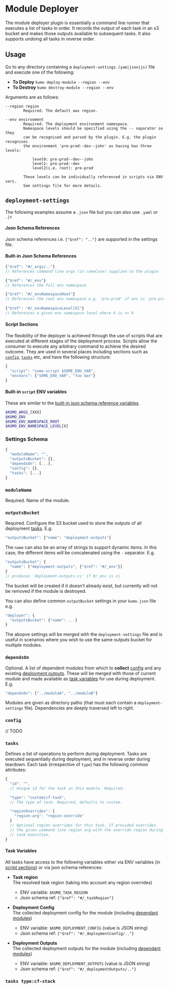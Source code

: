 
# Module Deployer

The module deployer plugin is essentially a command line runner that executes a list of tasks in order. 
It records the output of each task in an s3 bucket and makes those outputs available to subsequent tasks.
It also supports undoing all tasks in reverse order. 

## Usage

Go to any directory containing a `deployment-settings.(yam|json|js)` file and execute one of the following:
  
* **To Deploy** `kumo deploy-module --region --env`
* **To Destroy** `kumo destroy-module --region --env`

Arguments are as follows:

```
--region region
        Required. The default aws region.

--env environment
        Required. The deployment environment namespace.
        Namespace levels should be specified using the -- separator so they
        can be recognised and parsed by the plugin. E.g. the plugin recognises
        the environment 'pre-prod--dev--john' as having has three levels:
        
            level0: pre-prod--dev--john
            level1: pre-prod--dev
            level2(i.e. root): pre-prod
         
        These levels can be individually referenced in scripts via ENV vars.
        See settings file for more details.
```


## `deployment-settings`

The following examples assume a `.json` file but you can also use `.yaml` or `.js`

#### Json Schema References

Json schema references i.e. `{"$ref": ".."}` are supported in the settings file.

#### Built-in Json Schema References

```js
{"$ref": "#/_args/.."} 
// References command line args (in cameCase) supplied to the plugin

{"$ref": "#/_env"}
// References the full env namespace

{"$ref": "#/_envNamespaceRoot"}
// References the root env namespace e.g. 'pre-prod' if env is 'pre-prod--ci'
 
{"$ref": "#/_envNamespaceLevel[X]"}
// References a given env namespace level where X is >= 0
```

#### Script Sections

The flexibility of the deployer is achieved through the use of scripts that are executed
at different stages of the deployment process. Scripts allow the consumer to execute any arbitrary
command to achieve the desired outcome. They are used in several places including sections such as 
[`config`](#config), [`tasks`](#tasks) etc, and have the following structure:

```js
{
  "script": "some-script $SOME_ENV_VAR",
  "envVars": {"SOME_ENV_VAR", "foo bar"}
}
```

#### Built-in `script` ENV variables

These are similar to the [built-in json schema reference variables](#built-in-json-schema-references).

```bash
$KUMO_ARGS_[XXX]
$KUMO_ENV
$KUMO_ENV_NAMESPACE_ROOT
$KUMO_ENV_NAMESPACE_LEVEL[X]
```  

### Settings Schema
   
```js
{
  "moduleName": "",
  "outputsBucket": {},
  "dependsOn": [...],
  "config": {},
  "tasks": [...]
}
```

### `moduleName`

Required. Name of the module.

### `outputsBucket`

Required. Configure the S3 bucket used to store the outputs of all deployment [tasks](#tasks). E.g.

```js
"outputsBucket": {"name": "deployment-outputs"}
```

The `name` can also be an array of strings to support dynamic items. In this case,
the different items will be concatenated using the `-` separator. E.g.

```js
"outputsBucket": {
  "name": ["deployment-outputs", {"$ref": "#/_env"}] 
}
// produces 'deployment-outputs-ci' if #/_env is ci 
```

The bucket will be created if it doesn't already exist, but currently will not be 
removed if the module is destroyed. 

You can also define common `outputBucket` settings in
your `kumo.json` file e.g.

```js
"deployer": {
  "outputsBucket": {"name": ...}
}
``` 

The abopve settings will be merged with the `deployment-settings` file and is useful
in scenarios where you wish to use the same outputs bucket for multiple modules. 

### `dependsOn`

Optional. A list of dependent modules from which to **collect** [config](#config) and any existing 
[deployment outputs](#outputsbucket). These will be merged with those of current module 
and made available as [task variables](#task-variables) for use during deployment. E.g. 

```js
"dependsOn": ["../moduleA", "../moduleB"]
```

Modules are given as directory paths (that must each contain a `deployment-settings` file).
Dependencies are deeply traversed left to right.

### `config`

// TODO

### `tasks`

Defines a list of operations to perform during deployment. Tasks are executed sequentially
during deployment, and in reverse order during teardown. Each task (irrespective of `type`)
has the following common attributes:

```js
{
  "id": "", 
  // Unique id for the task in this module. Required.

  "type": "custom|cf-task", 
  // The type of task. Required, defaults to custom.

  "regionOverrides": {
    "region-arg": "region-override"
  }
  // Optional region overrides for this task. If provided overrides 
  // the given command line region arg with the override region during
  // task execution.    
}
```

#### Task Variables

All tasks have access to the following variables either via ENV variables 
(in [script sections](#script-sections)) or via json schema references:

* **Task region**  
  The resolved task region (taking into account any region overrides)  
  - ENV variable: `$KUMO_TASK_REGION`
  - Json schema ref: `{"$ref": "#/_taskRegion"}` 

* **Deployment Config**  
  The collected deployment config for the module (including [dependant modules](#dependson))  
  - ENV variable: `$KUMO_DEPLOYMENT_CONFIG` (value is JSON string)
  - Json schema ref: `{"$ref": "#/_deploymentConfig/.."}`   

* **Deployment Outputs**  
  The collected deployment outputs for the module (including [dependant modules](#dependson))
  - ENV variable: `$KUMO_DEPLOYMENT_OUTPUTS` (value is JSON string)
  - Json schema ref: `{"$ref": "#/_deploymentOutputs/.."}`

### `tasks type:cf-stack`

